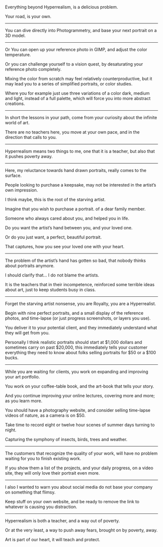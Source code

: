 Everything beyond Hyperrealism,
is a delicious problem.

Your road,
is your own.

---

You can dive directly into Photogrammetry,
and base your next portrait on a 3D model.

---

Or You can open up your reference photo in GIMP,
and adjust the color temperature.

Or you can challenge yourself to a vision quest,
by desaturating your reference photo completely.

Mixing the color from scratch may feel relatively counterproductive,
but it may lead you to a series of simplified portraits, or color studies.

Where you for example just use three variations of a color dark, medium and light,
instead of a full palette, which will force you into more abstract creations.

---

In short the lessons in your path,
come from your curiosity about the infinite world of art.

There are no teachers here,
you move at your own pace, and in the direction that calls to you.

---

Hyperrealism means two things to me,
one that it is a teacher, but also that it pushes poverty away.

---

Here, my reluctance towards hand drawn portraits,
really comes to the surface.

People looking to purchase a keepsake,
may not be interested in the artist’s own impression.

I think maybe,
this is the root of the starving artist.

Imagine that you wish to purchase a portrait.
of a dear family member.

Someone who always cared about you,
and helped you in life.

Do you want the artist’s hand between you,
and your loved one.

Or do you just want,
a perfect, beautiful portrait.

That captures,
how you see your loved one with your heart.

---

The problem of the artist’s hand has gotten so bad,
that nobody thinks about portraits anymore.

I should clarify that...
I do not blame the artists.

It is the teachers that in their incompetence,
reinforced some terrible ideas about art, just to keep students busy in class.

---

Forget the starving artist nonsense,
you are Royalty, you are a Hyperrealist.

Begin with nine perfect portraits, and a small display of the reference photos,
and time-lapse (or just progress screenshots, or layers you use).

You deliver it to your potential client,
and they immediately understand what they will get from you.

Personally I think realistic portraits should start at $1,000 dollars and sometimes carry on past $20,000,
this immediately tells your customer everything they need to know about folks selling portraits for $50 or a $100 bucks.

---

While you are waiting for clients,
you work on expanding and improving your art portfolio.

You work on your coffee-table book,
and the art-book that tells your story.

And you continue improving your online lectures,
covering more and more; as you learn more.

You should have a photography website,
and consider selling time-lapse videos of nature, as a camera is on $50.

Take time to record eight or twelve hour scenes
of summer days turning to night.

Capturing the symphony of insects, birds,
trees and weather.

---

The customers that recognize the quality of your work,
will have no problem waiting for you to finish existing work.

If you show them a list of the projects,
and your daily progress, on a video site, they will only love their portrait even more.

---

I also I wanted to warn you about social media
do not base your company on something that flimsy.

Keep stuff on your own website,
and be ready to remove the link to whatever is causing you distraction.

---

Hyperrealism is both a teacher,
and a way out of poverty.

Or at the very least,
a way to push away fears, brought on by poverty, away.

Art is part of our heart,
it will teach and protect.
